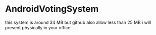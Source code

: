 # AndroidVotingSystem

this system is around 34 MB but github also allow less than 25 MB i will present physically in your office
